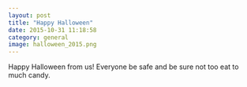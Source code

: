 ```yaml
---
layout: post
title: "Happy Halloween"
date: 2015-10-31 11:18:58
category: general
image: halloween_2015.png
---
```

Happy Halloween from us!  Everyone be safe and be sure not too eat to much candy.